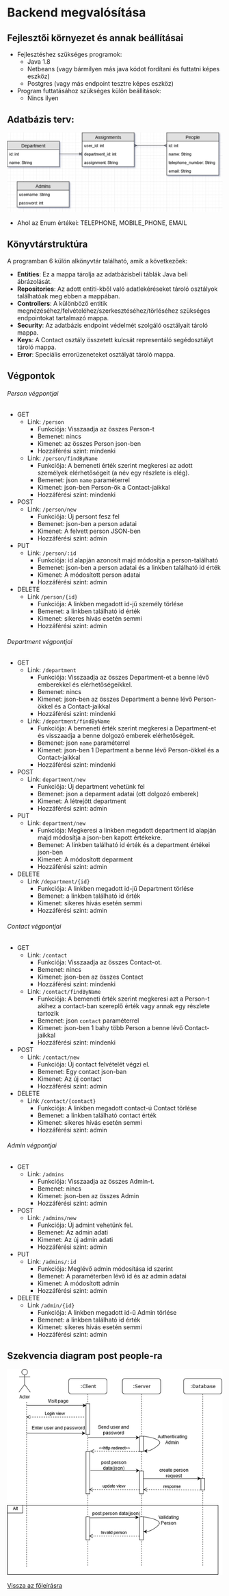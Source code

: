 # Backend megvalósítása
## Fejlesztői környezet és annak beállításai
- Fejlesztéshez szükséges programok:
	- Java 1.8
	- Netbeans (vagy bármilyen más java kódot fordítani és futtatni képes eszköz) 
	- Postgres (vagy más endpoint tesztre képes eszköz)
- Program futtatásához szükséges külön beállítások:
	- Nincs ilyen
## Adatbázis terv:
![Adatbázis](../Database.png)
- Ahol az Enum értékei: TELEPHONE, MOBILE_PHONE, EMAIL
## Könyvtárstruktúra
A programban 6 külön alkönyvtár található, amik a következőek:
- **Entities**: Ez a mappa tárolja az adatbázisbeli táblák Java beli ábrázolását.
- **Repositories**: Az adott entiti-kből való adatlekéréseket tároló osztályok találhatóak meg ebben a mappában.
- **Controllers**: A különböző entitik megnézéséhez/felvételéhez/szerkesztéséhez/törléséhez szükséges endpointokat tartalmazó mappa.
- **Security**: Az adatbázis endpoint védelmét szolgáló osztályait tároló mappa.
- **Keys**: A Contact osztály összetett kulcsát representáló segédosztályt tároló mappa.
- **Error**: Speciális errorüzeneteket osztályát tároló mappa.
## Végpontok
###### Person végpontjai
- GET
	- Link: `/person`
		- Funkciója: Visszaadja az összes Person-t
		- Bemenet: nincs
		- Kimenet: az összes Person json-ben
		- Hozzáférési szint: mindenki
	- Link: `/person/findByName`
		- Funkciója: A bemeneti érték szerint megkeresi az adott személyek elérhetőségeit (a név egy részlete is elég).
		- Bemenet: json `name` paraméterrel
		- Kimenet: json-ben Person-ök a Contact-jaikkal
		- Hozzáférési szint: mindenki
- POST
	- Link: `/person/new`
		- Funkciója: Új persont fesz fel
		- Bemenet: json-ben a person adatai
		- Kimenet: A felvett person JSON-ben
		- Hozzáférési szint: admin
- PUT
	- Link: `/person/:id`
		- Funkciója: id alapján azonosít majd módosítja a person-található
		- Bemenet: json-ben a person adatai és a linkben található id érték
		- Kimenet: A módosított person adatai
		- Hozzáférési szint: admin
- DELETE
	- Link `/person/{id}`
		- Funkciója: A linkben megadott id-jű személy törlése
		- Bemenet: a linkben található id érték
		- Kimenet: sikeres hívás esetén semmi
		- Hozzáférési szint: admin
	
###### Department végpontjai
- GET
	- Link: `/department`
		- Funkciója: Visszaadja az összes Department-et a benne lévő emberekkel és elérhetőségeikkel.
		- Bemenet: nincs
		- Kimenet: json-ben az összes Department a benne lévő Person-ökkel és a Contact-jaikkal
		- Hozzáférési szint: mindenki
	- Link: `/department/findByName`
		- Funkciója: A bemeneti érték szerint megkeresi a Department-et és visszaadja a benne dolgozó emberek elérhetőségeit.
		- Bemenet: json `name` paraméterrel
		- Kimenet: json-ben 1 Department a benne lévő Person-ökkel és a Contact-jaikkal
		- Hozzáférési szint: mindenki
- POST
	- Link: `department/new` 
		- Funkciója: Új department vehetünk fel
		- Bemenet: json a deparment adatai (ott dolgozó emberek)
		- Kimenet: A létrejött department
		- Hozzáférési szint: admin
- PUT
	- Link: `department/new` 
		- Funkciója: Megkeresi a linkben megadott department id alapján majd módosítja a json-ben kapott értékekre.
		- Bemenet: A linkben található id érték és a department értékei json-ben
		- Kimenet: A módosított deparment
		- Hozzáférési szint: admin
- DELETE
	- Link `/department/{id}`
		- Funkciója: A linkben megadott id-jű Department törlése
		- Bemenet: a linkben található id érték
		- Kimenet: sikeres hívás esetén semmi
		- Hozzáférési szint: admin
###### Contact végpontjai
- GET
	- Link: `/contact`
		- Funkciója: Visszaadja az összes Contact-ot.
		- Bemenet: nincs
		- Kimenet: json-ben az összes Contact
		- Hozzáférési szint: mindenki
	- Link: `/contact/findByName`
		- Funkciója: A bemeneti érték szerint megkeresi azt a Person-t akihez a contact-ban szereplő érték vagy annak egy részlete tartozik
		- Bemenet: json `contact` paraméterrel
		- Kimenet: json-ben 1 bahy több Person a benne lévő Contact-jaikkal
		- Hozzáférési szint: mindenki
- POST
	- Link: `/contact/new`
		- Funkciója: Új contact felvételét végzi el.
		- Bemenet: Egy contact json-ban
		- Kimenet: Az új contact
		- Hozzáférési szint: admin
- DELETE
	- Link `/contact/{contact}`
		- Funkciója: A linkben megadott contact-ú Contact törlése
		- Bemenet: a linkben található contact érték
		- Kimenet: sikeres hívás esetén semmi
		- Hozzáférési szint: admin
###### Admin végpontjai
- GET
	- Link: `/admins`
		- Funkciója: Visszaadja az összes Admin-t.
		- Bemenet: nincs
		- Kimenet: json-ben az összes Admin
		- Hozzáférési szint: admin
- POST
	- Link: `/admins/new`
		- Funkciója:  Új admint vehetünk fel.
		- Bemenet: Az admin adati
		- Kimenet: Az új admin adati
		- Hozzáférési szint: admin
- PUT
	- Link: `/admins/:id`
		- Funkciója: Meglévő admin módosítása id szerint
		- Bemenet: A paraméterben lévő id és az admin adatai
		- Kimenet: A módosított admin
		- Hozzáférési szint: admin
- DELETE
	- Link `/admin/{id}`
		- Funkciója: A linkben megadott id-ű Admin törlése
		- Bemenet: a linkben található id érték
		- Kimenet: sikeres hívás esetén semmi
		- Hozzáférési szint: admin
		
## Szekvencia diagram post people-ra
![Sequencediagram](Sequencediagram.png)

[Vissza az főleírásra](../README.md)